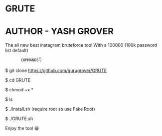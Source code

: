 # GRUTE
# AUTHOR - YASH GROVER
The all new best instagram bruteforce tool
With a 100000 (100k password list default)


           COMMANDS👇

$ git clone https://github.com/gurugrover/GRUTE

$ cd GRUTE

$ chmod +x *

$ ls

$ ./install.sh (require root so use Fake Root)

$ ./GRUTE.sh


Enjoy the tool 😁
